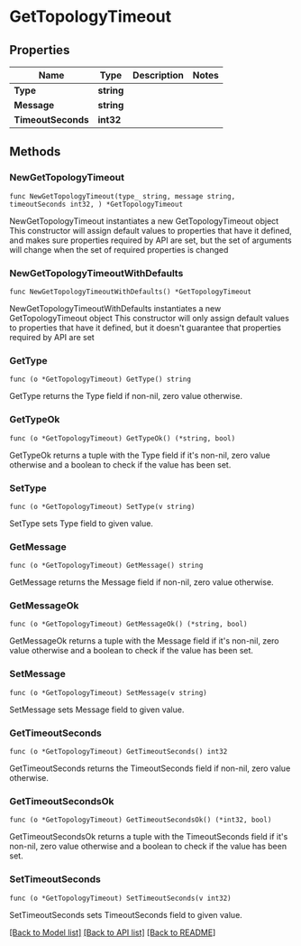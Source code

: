 # GetTopologyTimeout

## Properties

Name | Type | Description | Notes
------------ | ------------- | ------------- | -------------
**Type** | **string** |  | 
**Message** | **string** |  | 
**TimeoutSeconds** | **int32** |  | 

## Methods

### NewGetTopologyTimeout

`func NewGetTopologyTimeout(type_ string, message string, timeoutSeconds int32, ) *GetTopologyTimeout`

NewGetTopologyTimeout instantiates a new GetTopologyTimeout object
This constructor will assign default values to properties that have it defined,
and makes sure properties required by API are set, but the set of arguments
will change when the set of required properties is changed

### NewGetTopologyTimeoutWithDefaults

`func NewGetTopologyTimeoutWithDefaults() *GetTopologyTimeout`

NewGetTopologyTimeoutWithDefaults instantiates a new GetTopologyTimeout object
This constructor will only assign default values to properties that have it defined,
but it doesn't guarantee that properties required by API are set

### GetType

`func (o *GetTopologyTimeout) GetType() string`

GetType returns the Type field if non-nil, zero value otherwise.

### GetTypeOk

`func (o *GetTopologyTimeout) GetTypeOk() (*string, bool)`

GetTypeOk returns a tuple with the Type field if it's non-nil, zero value otherwise
and a boolean to check if the value has been set.

### SetType

`func (o *GetTopologyTimeout) SetType(v string)`

SetType sets Type field to given value.


### GetMessage

`func (o *GetTopologyTimeout) GetMessage() string`

GetMessage returns the Message field if non-nil, zero value otherwise.

### GetMessageOk

`func (o *GetTopologyTimeout) GetMessageOk() (*string, bool)`

GetMessageOk returns a tuple with the Message field if it's non-nil, zero value otherwise
and a boolean to check if the value has been set.

### SetMessage

`func (o *GetTopologyTimeout) SetMessage(v string)`

SetMessage sets Message field to given value.


### GetTimeoutSeconds

`func (o *GetTopologyTimeout) GetTimeoutSeconds() int32`

GetTimeoutSeconds returns the TimeoutSeconds field if non-nil, zero value otherwise.

### GetTimeoutSecondsOk

`func (o *GetTopologyTimeout) GetTimeoutSecondsOk() (*int32, bool)`

GetTimeoutSecondsOk returns a tuple with the TimeoutSeconds field if it's non-nil, zero value otherwise
and a boolean to check if the value has been set.

### SetTimeoutSeconds

`func (o *GetTopologyTimeout) SetTimeoutSeconds(v int32)`

SetTimeoutSeconds sets TimeoutSeconds field to given value.



[[Back to Model list]](../README.md#documentation-for-models) [[Back to API list]](../README.md#documentation-for-api-endpoints) [[Back to README]](../README.md)


